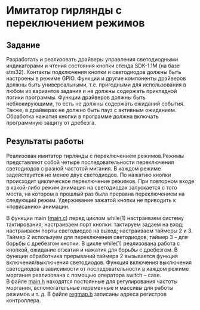 # Имитатор гирлянды с переключением режимов <br> 

## Задание

Разработать и реализовать драйверы управления светодиодными индикаторами и чтения состояния кнопки стенда SDK-1.1М (на базе stm32). Контакты подключения кнопки и светодиодов должны быть настроены в режиме GPIO. Функции и другие компоненты драйверов должны быть универсальными, т.е. пригодными для использования в любом из вариантов задания и не должны содержать прикладной логики программы. Функции драйверов должны быть неблокирующими, то есть не должны содержать ожиданий события. Также, в драйверах не должно быть пауз с активным ожиданием. Обработка нажатия кнопки в программе должна включать программную защиту от дребезга. 


## Результаты работы

Реализован имитатор гирлянды с переключением режимов.Режимы представляют собой четыре последовательности переключения светодиодов с разной частотой мигания. В каждом режиме задействуется не менее двух светодиодов. По нажатию кнопки происходит циклическое переключение режимов. При повторном входе в какой-либо режим анимация на светодиодах запускается с того места, на котором в прошлый раз была прервана переключением на следующий режим. Удерживание зажатой кнопки не приводить к «повисанию» анимации.

В функции main ([main.c](main.c)) перед циклом while(1) настраиваем систему тактирования; настраиваем порт кнопки: тактируем задаем на вход; настраиваем порты светодиодов на выход; настраиваем таймеры 2 и 3. 
Таймер 2 используем для переключения светодиодов, таймер 3 – для борьбы с дребезгом кнопки. В цикле while(1) реализована работа с кнопкой, ожидание отжатия и нажатия для борьбы с дребезгом. В функции обработчика прерываний таймера 2 вызывается функция включения/выключения светодиодов. Функция включения выключения светодиодов в зависимости от последовательности в каждом режиме моргания реализована с помощью оператора switch – case.  
В файле [main.h](SDK-1.1-_I/main.h)  находятся постоянные для регулирования частоты моргания, вспомогательные переменные и массивы для работы режимов и т. д.
В файле [regmap.h](SDK-1.1-_I/regmap.h) записаны адреса регистров контроллера.
